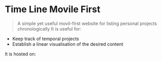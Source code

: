 # Time Line Movile First
> A simple yet useful movil-first website for listing personal projects chronologically
It is useful for:
* Keep track of temporal projects
* Establish a linear visualisation of the desired content

It is hosted on: 
